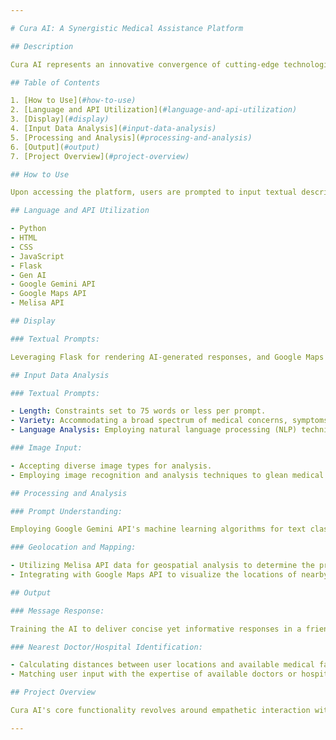 ```yaml
---

# Cura AI: A Synergistic Medical Assistance Platform

## Description

Cura AI represents an innovative convergence of cutting-edge technologies aimed at expediting medical assistance through nuanced analysis of user-generated textual prompts and optional image inputs. This pioneering project harnesses the power of image recognition and artificial intelligence (AI) to discern potential medical concerns with precision. Upon receiving AI-generated feedback, the system seamlessly facilitates access to the nearest medical facilities or practitioners equipped to address the user's specific condition, thereby ensuring expeditious access to appropriate medical care.

## Table of Contents

1. [How to Use](#how-to-use)
2. [Language and API Utilization](#language-and-api-utilization)
3. [Display](#display)
4. [Input Data Analysis](#input-data-analysis)
5. [Processing and Analysis](#processing-and-analysis)
6. [Output](#output)
7. [Project Overview](#project-overview)

## How to Use

Upon accessing the platform, users are prompted to input textual descriptions of their medical concerns. Optionally, users may submit relevant images for further analysis. Subsequently, users are prompted to provide their location to facilitate the identification of the nearest medical facilities or practitioners.

## Language and API Utilization

- Python
- HTML
- CSS
- JavaScript
- Flask
- Gen AI
- Google Gemini API
- Google Maps API
- Melisa API

## Display

### Textual Prompts:

Leveraging Flask for rendering AI-generated responses, and Google Maps API for spatial representation of medical facilities' locations.

## Input Data Analysis

### Textual Prompts:

- Length: Constraints set to 75 words or less per prompt.
- Variety: Accommodating a broad spectrum of medical concerns, symptoms, and requests.
- Language Analysis: Employing natural language processing (NLP) techniques to discern user intent and extract pertinent medical information.

### Image Input:

- Accepting diverse image types for analysis.
- Employing image recognition and analysis techniques to glean medical insights from submitted images.

## Processing and Analysis

### Prompt Understanding:

Employing Google Gemini API's machine learning algorithms for text classification and image recognition.

### Geolocation and Mapping:

- Utilizing Melisa API data for geospatial analysis to determine the proximity of medical facilities.
- Integrating with Google Maps API to visualize the locations of nearby medical facilities.

## Output

### Message Response:

Training the AI to deliver concise yet informative responses in a friendly manner.

### Nearest Doctor/Hospital Identification:

- Calculating distances between user locations and available medical facilities using Google Maps API.
- Matching user input with the expertise of available doctors or hospitals for precise recommendations.

## Project Overview

Cura AI's core functionality revolves around empathetic interaction with users, offering therapeutic responses to their medical concerns. Leveraging extensive prompt engineering and machine learning techniques facilitated by the Gemini AI API, the platform adeptly interprets textual and visual inputs, providing tailored medical recommendations. By leveraging the rich capabilities of Python, Flask, Gemini API, Google Maps API, Folium, HTML, CSS, and JavaScript, Cura AI achieves seamless integration and functionality, ensuring a user-centric approach to medical assistance.

---
```

